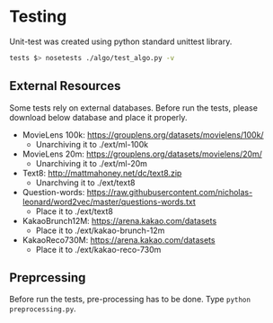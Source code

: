 # Testing
Unit-test was created using python standard unittest library.

```bash
tests $> nosetests ./algo/test_algo.py -v
```

## External Resources
Some tests rely on external databases. Before run the tests, please download below database and place it properly.
  - MovieLens 100k: https://grouplens.org/datasets/movielens/100k/
    - Unarchiving it to ./ext/ml-100k
  - MovieLens 20m: https://grouplens.org/datasets/movielens/20m/
    - Unarchiving it to ./ext/ml-20m
  - Text8: http://mattmahoney.net/dc/text8.zip
    - Unarchving it to ./ext/text8
  - Question-words: https://raw.githubusercontent.com/nicholas-leonard/word2vec/master/questions-words.txt
    - Place it to ./ext/text8
  - KakaoBrunch12M: https://arena.kakao.com/datasets
    - Place it to ./ext/kakao-brunch-12m
  - KakaoReco730M: https://arena.kakao.com/datasets
    - Place it to ./ext/kakao-reco-730m

## Preprcessing
Before run the tests, pre-processing has to be done. Type `python preprocessing.py`.
